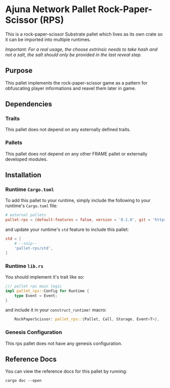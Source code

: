 # Ajuna Network Pallet Rock-Paper-Scissor (RPS)

This is a rock-paper-scissor Substrate pallet which lives as its own crate so it can be imported into multiple runtimes.  

*Important: For a real usage, the choose extrinsic needs to take hash and not a salt, the salt should only be provided in the last reveal step.*

## Purpose

This pallet implements the rock-paper-scissor game as a pattern for obfuscating player informations and reavel them later in game.

## Dependencies

### Traits

This pallet does not depend on any externally defined traits.

### Pallets

This pallet does not depend on any other FRAME pallet or externally developed modules.

## Installation

### Runtime `Cargo.toml`

To add this pallet to your runtime, simply include the following to your runtime's `Cargo.toml` file:

```TOML
# external pallets
pallet-rps = {default-features = false, version = '0.1.0', git = 'https://github.com/ajuna-network/pallet-jton-rps.git'}
```

and update your runtime's `std` feature to include this pallet:

```TOML
std = [
    # --snip--
    'pallet-rps/std',
]
```

### Runtime `lib.rs`

You should implement it's trait like so:

```rust
/// pallet rps main logic
impl pallet_rps::Config for Runtime {
    type Event = Event;
}
```

and include it in your `construct_runtime!` macro:

```rust
    RockPaperScissor: pallet_rps::{Pallet, Call, Storage, Event<T>},
```

### Genesis Configuration

This rps pallet does not have any genesis configuration.

## Reference Docs

You can view the reference docs for this pallet by running:

```shell
cargo doc --open
```
